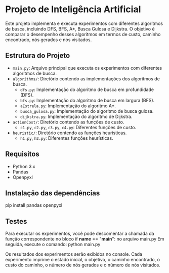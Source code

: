 # Projeto de Inteligência Artificial

Este projeto implementa e executa experimentos com diferentes algoritmos de busca, incluindo DFS, BFS, A*, Busca Gulosa e Dijkstra. O objetivo é comparar o desempenho desses algoritmos em termos de custo, caminho encontrado, nós gerados e nós visitados.

## Estrutura do Projeto

- `main.py`: Arquivo principal que executa os experimentos com diferentes algoritmos de busca.
- `algorithms/`: Diretório contendo as implementações dos algoritmos de busca.
  - `dfs.py`: Implementação do algoritmo de busca em profundidade (DFS).
  - `bfs.py`: Implementação do algoritmo de busca em largura (BFS).
  - `aEstrela.py`: Implementação do algoritmo A*.
  - `busca_gulosa.py`: Implementação do algoritmo de busca gulosa.
  - `dijkstra.py`: Implementação do algoritmo de Dijkstra.
- `actionCost/`: Diretório contendo as funções de custo.
  - `c1.py`, `c2.py`, `c3.py`, `c4.py`: Diferentes funções de custo.
- `heuristic/`: Diretório contendo as funções heurísticas.
  - `h1.py`, `h2.py`: Diferentes funções heurísticas.

## Requisitos

- Python 3.x
- Pandas
- Openpyxl

## Instalação das dependências
pip install pandas openpyxl

## Testes

Para executar os experimentos, você pode descomentar a chamada da função correspondente no bloco if __name__ == "__main__": no arquivo main.py
Em seguida, execute o comando:
python main.py

Os resultados dos experimentos serão exibidos no console. Cada experimento imprime o estado inicial, o objetivo, o caminho encontrado, o custo do caminho, o número de nós gerados e o número de nós visitados.